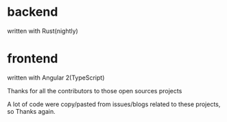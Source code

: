 # backend

written with Rust(nightly)

# frontend

written with Angular 2(TypeScript)




Thanks for all the contributors to those open sources projects

A lot of code were copy/pasted from issues/blogs related to
these projects, so Thanks again.
